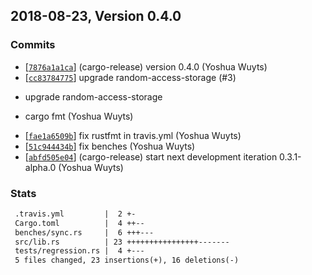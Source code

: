 ## 2018-08-23, Version 0.4.0
### Commits
- [[`7876a1a1ca`](https://github.com/datrs/random-access-memory/commits/7876a1a1ca10913a6126b767f4d07c3bae99dd8e)] (cargo-release) version 0.4.0 (Yoshua Wuyts)
- [[`cc83784775`](https://github.com/datrs/random-access-memory/commits/cc83784775a7cc737c97d514e88cdcb9ca2e718a)] upgrade random-access-storage (#3)

* upgrade random-access-storage

* cargo fmt (Yoshua Wuyts)
- [[`fae1a6509b`](https://github.com/datrs/random-access-memory/commits/fae1a6509b3c3825b3c063a627f64f85ab11cf40)] fix rustfmt in travis.yml (Yoshua Wuyts)
- [[`51c944434b`](https://github.com/datrs/random-access-memory/commits/51c944434b46c16ef7ba4028ac31ec10d6d64fe3)] fix benches (Yoshua Wuyts)
- [[`abfd505e04`](https://github.com/datrs/random-access-memory/commits/abfd505e049da526af068f475c1e8730e33238b9)] (cargo-release) start next development iteration 0.3.1-alpha.0 (Yoshua Wuyts)

### Stats
```diff
 .travis.yml         |  2 +-
 Cargo.toml          |  4 ++--
 benches/sync.rs     |  6 +++---
 src/lib.rs          | 23 ++++++++++++++++-------
 tests/regression.rs |  4 +---
 5 files changed, 23 insertions(+), 16 deletions(-)
```


